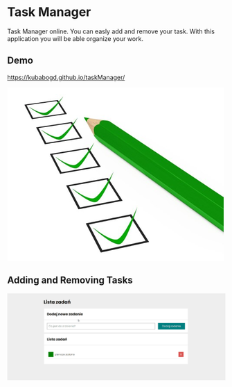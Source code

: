 # Task Manager
Task Manager online. You can easly add and remove your task. With this application you will be able organize your work.

## Demo
https://kubabogd.github.io/taskManager/

![Task Manager](images/share3.jpg)



## Adding and Removing Tasks
 
![Task Manager Gif](images/taskManager.gif)

